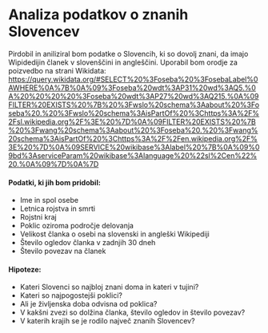 Analiza podatkov o znanih Slovencev
===================================

Pirdobil in aniliziral bom podatke o Slovencih, ki so dovolj znani, da imajo Wipidedijin članek v slovenščini in angleščini. Uporabil bom orodje za poizvedbo na strani Wikidata: https://query.wikidata.org/#SELECT%20%3Foseba%20%3FosebaLabel%0AWHERE%0A%7B%0A%09%3Foseba%20wdt%3AP31%20wd%3AQ5.%0A%20%20%20%20%3Foseba%20wdt%3AP27%20wd%3AQ215.%0A%09FILTER%20EXISTS%20%7B%20%3Fwslo%20schema%3Aabout%20%3Foseba%20.%20%3Fwslo%20schema%3AisPartOf%20%3Chttps%3A%2F%2Fsl.wikipedia.org%2F%3E%20%7D%0A%09FILTER%20EXISTS%20%7B%20%3Fwang%20schema%3Aabout%20%3Foseba%20.%20%3Fwang%20schema%3AisPartOf%20%3Chttps%3A%2F%2Fen.wikipedia.org%2F%3E%20%7D%0A%09SERVICE%20wikibase%3Alabel%20%7B%0A%09%09bd%3AserviceParam%20wikibase%3Alanguage%20%22sl%2Cen%22%20.%0A%09%7D%0A%7D


#### Podatki, ki jih bom pridobil:
* Ime in spol osebe
* Letnica rojstva in smrti
* Rojstni kraj
* Poklic oziroma področje delovanja
* Velikost članka o osebi na slovenski in angleški Wikipediji
* Število ogledov članka v zadnjih 30 dneh
* Število povezav na članek

#### Hipoteze:
* Kateri Slovenci so najbloj znani doma in kateri v tujini?
* Kateri so najpogostejši poklici?
* Ali je življenska doba odvisna od poklica?
* V kakšni zvezi so dolžina članka, število ogledov in število povezav?
* V katerih krajih se je rodilo največ znanih Slovencev?
